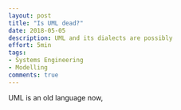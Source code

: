 ```yaml
---
layout: post
title: "Is UML dead?"
date: 2018-05-05
description: UML and its dialects are possibly
effort: 5min
tags:
- Systems Engineering
- Modelling
comments: true
---
```


UML is an old language now, 
